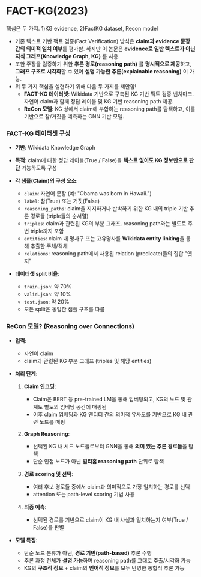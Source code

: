 # FACT-KG(2023)

핵심은 두 가지. 1)KG evidence, 2)FactKG dataset, Recon model

- 기존 텍스트 기반 팩트 검증(Fact Verification) 방식은 **claim과 evidence 문장 간의 의미적 일치 여부**를 평가함. 하지만 이 논문은 **evidence로 일반 텍스트가 아닌 지식 그래프(Knowledge Graph, KG)** 를 사용.
- 또한 주장을 검증하기 위한 **추론 경로(reasoning path)** 를 **명시적으로 제공**하고, **그래프 구조로 시각화**할 수 있어 **설명 가능한 추론(explainable reasoning)** 이 가능.
- 위 두 가지 핵심을 실현하기 위해 다음 두 가지를 제안함!
  - **FACT-KG 데이터셋**: Wikidata 기반으로 구축된 KG 기반 팩트 검증 벤치마크. 자연어 claim과 함께 정답 레이블 및 KG 기반 reasoning path 제공.
  - **ReCon 모델**: KG 상에서 claim에 부합하는 reasoning path를 탐색하고, 이를 기반으로 참/거짓을 예측하는 GNN 기반 모델.

### FACT-KG 데이터셋 구성

- **기반**: Wikidata Knowledge Graph
- **목적**: claim에 대한 정답 레이블(True / False)을 **텍스트 없이도 KG 정보만으로 판단** 가능하도록 구성
- **각 샘플(Claim)의 구성 요소**:
  - `claim`: 자연어 문장 (예: "Obama was born in Hawaii.")
  - `label`: 참(True) 또는 거짓(False)
  - `reasoning_paths`: claim을 지지하거나 반박하기 위한 KG 내의 triple 기반 추론 경로들 (triple들의 순서열)
  - `triples`: claim과 관련된 KG의 부분 그래프. reasoning path와는 별도로 주변 triple까지 포함
  - `entities`: claim 내 명사구 또는 고유명사를 **Wikidata entity linking**을 통해 추출한 주체/객체
  - `relations`: reasoning path에서 사용된 relation (predicate)들의 집합 "엣지"

- **데이터셋 split 비율**:
  - `train.json`: 약 70%
  - `valid.json`: 약 10%
  - `test.json`: 약 20%
  - 모든 split은 동일한 샘플 구조를 따름

### ReCon 모델? (Reasoning over Connections)

- **입력**:
  - 자연어 claim
  - claim과 관련된 KG 부분 그래프 (triples 및 해당 entities)

- **처리 단계**:
  1. **Claim 인코딩**:
     - Claim은 BERT 등 pre-trained LM을 통해 임베딩되고, KG의 노드 및 관계도 별도의 임베딩 공간에 매핑됨
     - 이후 claim 임베딩과 KG 엔티티 간의 의미적 유사도를 기반으로 KG 내 관련 노드를 매핑

  2. **Graph Reasoning**:
     - 선택된 KG 내 시드 노드들로부터 GNN을 통해 **의미 있는 추론 경로들**을 탐색
     - 단순 인접 노드가 아닌 **멀티홉 reasoning path** 단위로 탐색

  3. **경로 scoring 및 선택**:
     - 여러 후보 경로들 중에서 claim과 의미적으로 가장 일치하는 경로를 선택
     - attention 또는 path-level scoring 기법 사용

  4. **최종 예측**:
     - 선택된 경로를 기반으로 claim이 KG 내 사실과 일치하는지 여부(True / False)를 판별

- **모델 특징**:
  - 단순 노드 분류가 아닌, **경로 기반(path-based)** 추론 수행
  - 추론 과정 전체가 **설명 가능**하며 reasoning path를 그대로 추출/시각화 가능
  - KG의 **구조적 정보** + claim의 **언어적 정보**를 모두 반영한 통합적 추론 가능
